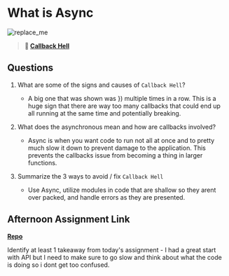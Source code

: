 # What is Async

![replace_me](https://codeworks.blob.core.windows.net/public/assets/img/illustrations/placeholder.svg)

> **📖 [Callback Hell](https://codeworksacademy.com/fs-student-guide/resources/wk4/01-Callbacks)**

## Questions

1. What are some of the signs and causes of `Callback Hell`?
    - A big one that was shown was }) multiple times in a row. This is a huge sign that there are way too many callbacks that could end up all running at the same time and potentially breaking.

2. What does the asynchronous mean and how are callbacks involved?
    - Async is when you want code to run not all at once and to pretty much slow it down to prevent damage to the application. This prevents the callbacks issue from becoming a thing in larger functions. 

3. Summarize the 3 ways to avoid / fix `Callback Hell`
    - Use Async, utilize modules in code that are shallow so they arent over packed, and handle errors as they are presented. 

## Afternoon Assignment Link

**[Repo](https://github.com/ThomF/TriviaLab)**

Identify at least 1 takeaway from today's assignment
    -   I had a great start with API but I need to make sure to go slow and think about what the code is doing so i dont get too confused.
